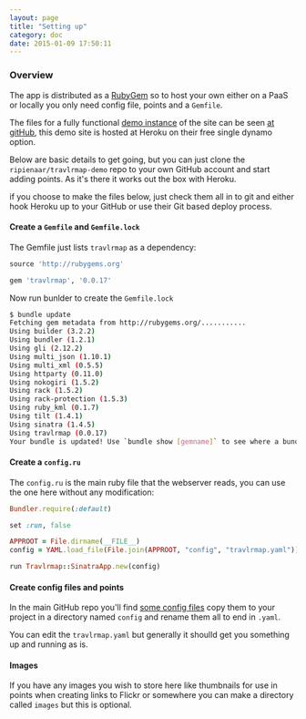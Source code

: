 ```yaml
---
layout: page
title: "Setting up"
category: doc
date: 2015-01-09 17:50:11
---
```


### Overview

The app is distributed as a [RubyGem](http://rubygems.org/gems/travlrmap) so to host your own either on a PaaS or locally you only need config file, points and a ```Gemfile```.

The files for a fully functional [demo instance](https://github.com/ripienaar/travlrmap-demo) of the site can be seen [at gitHub](https://github.com/ripienaar/travlrmap-demo), this demo site is hosted at Heroku on their free single dynamo option.

Below are basic details to get going, but you can just clone the ```ripienaar/travlrmap-demo``` repo to your own GitHub account and start adding points.  As it's there it works out the box with Heroku.

if you choose to make the files below, just check them all in to git and either hook Heroku up to your GitHub or use their Git based deploy process.

#### Create a ```Gemfile``` and ```Gemfile.lock```

The Gemfile just lists ```travlrmap``` as a dependency:

```ruby
source 'http://rubygems.org'

gem 'travlrmap', '0.0.17'
```

Now run bunlder to create the ```Gemfile.lock```

```bash
$ bundle update
Fetching gem metadata from http://rubygems.org/...........
Using builder (3.2.2)
Using bundler (1.2.1)
Using gli (2.12.2)
Using multi_json (1.10.1)
Using multi_xml (0.5.5)
Using httparty (0.11.0)
Using nokogiri (1.5.2)
Using rack (1.5.2)
Using rack-protection (1.5.3)
Using ruby_kml (0.1.7)
Using tilt (1.4.1)
Using sinatra (1.4.5)
Using travlrmap (0.0.17)
Your bundle is updated! Use `bundle show [gemname]` to see where a bundled gem is installed.
```

#### Create a ```config.ru```

The ```config.ru``` is the main ruby file that the webserver reads, you can use the one here without any modification:

```ruby
Bundler.require(:default)

set :run, false

APPROOT = File.dirname(__FILE__)
config = YAML.load_file(File.join(APPROOT, "config", "travlrmap.yaml"))

run Travlrmap::SinatraApp.new(config)
```

#### Create config files and points

In the main GitHub repo you'll find [some config files](https://github.com/ripienaar/travlrmap/tree/master/config) copy them to your project in a directory named ```config``` and rename them all to end in ```.yaml```.

You can edit the ```travlrmap.yaml``` but generally it shoulld get you something up and running as is.

#### Images

If you have any images you wish to store here like thumbnails for use in points when creating links to Flickr or somewhere you can make a directory called ```images``` but this is optional.


